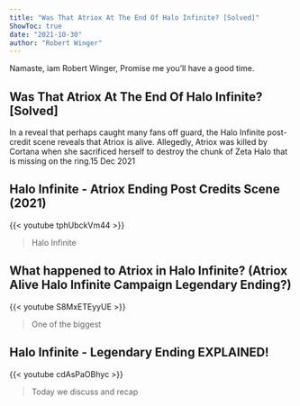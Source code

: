 ```yaml
---
title: "Was That Atriox At The End Of Halo Infinite? [Solved]"
ShowToc: true 
date: "2021-10-30"
author: "Robert Winger" 
---
```


Namaste, iam Robert Winger, Promise me you’ll have a good time.
## Was That Atriox At The End Of Halo Infinite? [Solved]
In a reveal that perhaps caught many fans off guard, the Halo Infinite post-credit scene reveals that Atriox is alive. Allegedly, Atriox was killed by Cortana when she sacrificed herself to destroy the chunk of Zeta Halo that is missing on the ring.15 Dec 2021

## Halo Infinite - Atriox Ending Post Credits Scene (2021)
{{< youtube tphUbckVm44 >}}
>Halo Infinite

## What happened to Atriox in Halo Infinite? (Atriox Alive Halo Infinite Campaign Legendary Ending?)
{{< youtube S8MxETEyyUE >}}
>One of the biggest 

## Halo Infinite - Legendary Ending EXPLAINED!
{{< youtube cdAsPaOBhyc >}}
>Today we discuss and recap 

